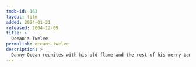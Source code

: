 ```yaml
---
tmdb-id: 163
layout: film
added: 2024-01-21
released: 2004-12-09
title: >
  Ocean's Twelve
permalink: oceans-twelve
description: >
  Danny Ocean reunites with his old flame and the rest of his merry band of thieves in carrying out three huge heists in Rome, Paris and Amsterdam – but a Europol agent is hot on their heels.
---
```

